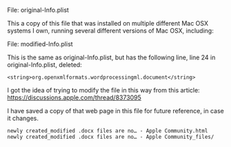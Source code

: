 File: original-Info.plist

This a copy of this file that was installed on multiple different Mac
OSX systems I own, running several different versions of Mac OSX,
including:


File: modified-Info.plist

This is the same as original-Info.plist, but has the following line,
line 24 in original-Info.plist, deleted:

```
<string>org.openxmlformats.wordprocessingml.document</string>
```

I got the idea of trying to modify the file in this way from this
article: https://discussions.apple.com/thread/8373095

I have saved a copy of that web page in this file for future
reference, in case it changes.

```
newly created_modified .docx files are no… - Apple Community.html
newly created_modified .docx files are no… - Apple Community_files/
```
